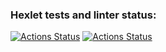 ### Hexlet tests and linter status:
[![Actions Status](https://github.com/brovikov/devops-for-programmers-project-lvl1/workflows/hexlet-check/badge.svg)](https://github.com/brovikov/devops-for-programmers-project-lvl1/actions)
[![Actions Status](https://github.com/brovikov/devops-for-programmers-project-lvl1/workflows/push/badge.svg)](https://github.com/brovikov/devops-for-programmers-project-lvl1/actions)
